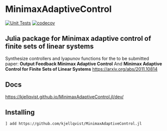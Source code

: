 # MinimaxAdaptiveControl

[![Unit Tests](https://github.com/kjellqvist/MinimaxAdaptiveControl.jl/workflows/CI/badge.svg)](https://github.com/kjellqvist/MinimaxAdaptiveControl.jl/actions?query=workflow%3ACI)
[![codecov](https://codecov.io/gh/kjellqvist/MinimaxAdaptiveControl.jl/branch/master/graph/badge.svg?token=C0M1GL5BOQ)](https://codecov.io/gh/kjellqvist/MinimaxAdaptiveControl.jl)

## Julia package for Minimax adaptive control of finite sets of linear systems
Synthesize controllers and lyapunov functions for the to be submitted paper: **Output Feedback Minimax Adaptive Control**
And **Minimax Adaptive Control for Finite Sets of Linear Systems** https://arxiv.org/abs/2011.10814

## Docs
https://kjellqvist.github.io/MinimaxAdaptiveControl.jl/dev/
## Installing
```
] add https://github.com/kjellqvist/MinimaxAdaptiveControl.jl
```
